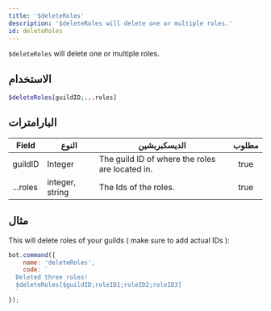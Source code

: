 ```yaml
---
title: '$deleteRoles'
description: '$deleteRoles will delete one or multiple roles.'
id: deleteRoles
---
```


`$deleteRoles` will delete one or multiple roles.

## الاستخدام

```php
$deleteRoles[guildID;...roles]
```

## البارامترات

| Field    | النوع           | الديسكبربشين                                    | مطلوب |
| -------- | --------------- | ----------------------------------------------- |:-----:|
| guildID  | Integer         | The guild ID of where the roles are located in. | true  |
| ...roles | integer, string | The Ids of the roles.                           | true  |

## مثال

This will delete roles of your guilds ( make sure to add actual IDs ):

```javascript
bot.command({
    name: 'deleteRoles',
    code: `
  Deleted three roles!
  $deleteRoles[$guildID;roleID1;roleID2;roleID3]
  `
});
```
